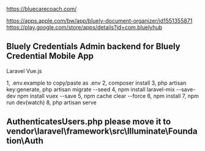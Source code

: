 https://bluecarecoach.com/

https://apps.apple.com/bw/app/bluely-document-organizer/id1551355871
https://play.google.com/store/apps/details?id=com.bluelyhub

## Bluely Credentials Admin backend for Bluely Credential Mobile App
Laravel Vue.js

1,   .env.example to copy/paste as .env
2,   composer install
3,   php artisan key:generate, php artisan migrate --seed
4,   npm install laravel-mix --save-dev
	npm install vuex --save
5,   npm cache clear --force
6,   npm install
7,   npm run dev(watch)
8,   php artisan serve

## AuthenticatesUsers.php please move it to vendor\laravel\framework\src\Illuminate\Foundation\Auth ##
